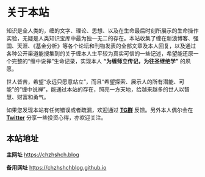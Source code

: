 # 关于本站

知识是全人类的，缠的文字、理论、思想、以及在生命最后时刻所展示的生命操作实验，无疑是人类知识宝库中最为独一无二的存在。本站收集了缠在新浪博客、强国、天涯、《基金分析》等各个论坛和刊物发表的全部文章及本人回复，以及通过各种公开渠道能搜集到的关于缠本人生平较为真实可信的一些记述，希望能还原一个完整的“缠中说禅”生命记录，实现本人 **“为缠师立传记，为往圣继绝学”** 的夙愿。

世人皆苦，希望“永远只愿意站立”，而且“希望探索、展示人的所有潜能、可能”的“缠中说禅”，能通过本站的存在，照亮一方天地，给越来越多的世人以智慧、财富和勇气。

如果您发现本站有任何错误或者疏漏，欢迎通过 **[TG群](https://t.me/chzhshchblog)** 反馈。另外本人偶尔会在 **[Twitter](https://twitter.com/chzhshch_eth)** 分享一些投资心得，亦欢迎关注。

## 本站地址

**主网址**
https://chzhshch.blog

**备用网址**
https://chzhshchblog.github.io